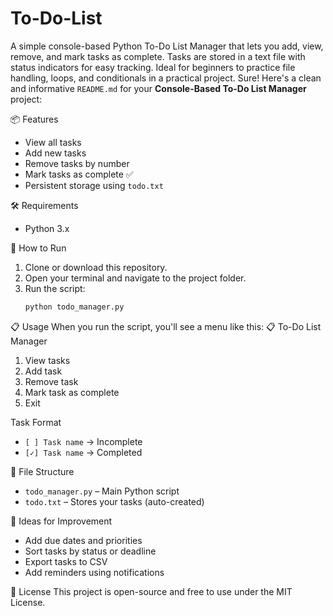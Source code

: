 # To-Do-List
A simple console-based Python To-Do List Manager that lets you add, view, remove, and mark tasks as complete. Tasks are stored in a text file with status indicators for easy tracking. Ideal for beginners to practice file handling, loops, and conditionals in a practical project.
Sure! Here's a clean and informative `README.md` for your **Console-Based To-Do List Manager** project:

📦 Features
- View all tasks
- Add new tasks
- Remove tasks by number
- Mark tasks as complete ✅
- Persistent storage using `todo.txt`

🛠️ Requirements
- Python 3.x

🚀 How to Run
1. Clone or download this repository.
2. Open your terminal and navigate to the project folder.
3. Run the script:
   ```bash
   python todo_manager.py
   ```

📋 Usage
When you run the script, you'll see a menu like this:
📋 To-Do List Manager
1. View tasks
2. Add task
3. Remove task
4. Mark task as complete
5. Exit

Task Format

- `[ ] Task name` → Incomplete
- `[✓] Task name` → Completed

📁 File Structure
- `todo_manager.py` – Main Python script
- `todo.txt` – Stores your tasks (auto-created)

🧠 Ideas for Improvement
- Add due dates and priorities
- Sort tasks by status or deadline
- Export tasks to CSV
- Add reminders using notifications

📄 License
This project is open-source and free to use under the MIT License.


